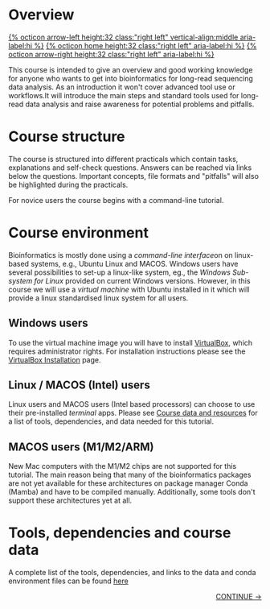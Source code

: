 # Overview

[{% octicon arrow-left height:32 class:"right left" vertical-align:middle aria-label:hi %}](index.md) [{% octicon home height:32 class:"right left" aria-label:hi %}](index.md) [{% octicon arrow-right height:32 class:"right left" aria-label:hi %}](VM.md)

This course is intended to give an overview and good working knowledge for anyone who wants to get into bioinformatics for long-read sequencing data analysis. As an introduction it won't cover advanced tool use or workflows.It will introduce the main steps and standard tools used for long-read data analysis and raise awareness for potential problems and pitfalls.

# Course structure

The course is structured into different practicals which contain tasks, explanations and self-check questions. Answers can be reached via links below the questions. Important concepts, file formats and "pitfalls" will also be highlighted during the practicals.

For novice users the course begins with a command-line tutorial.


# Course environment

Bioinformatics is mostly done using a *command-line interface*on on linux-based systems, e.g., Ubuntu Linux and MACOS. Windows users have several possibilities to set-up a linux-like system, eg., the *Windows Sub-system for Linux* provided on current Windows versions. However, in this course we will use a *virtual machine* with Ubuntu installed in it which will provide a linux standardised linux system for all users. 

## Windows users

To use the virtual machine image you will have to install [VirtualBox](https://virtualbox.org), which requires administrator rights. For installation instructions please see the [VirtualBox Installation](VM.md) page.


## Linux / MACOS (Intel) users

Linux users and MACOS users (Intel based processors) can choose to use their pre-installed *terminal* apps. Please see [Course data and resources](DATA.md) for a list of tools, dependencies, and data needed for this tutorial.

## MACOS users (M1/M2/ARM)

New Mac computers with the M1/M2 chips are not supported for this tutorial. The main reason being that many of the bioinformatics packages are not yet available for these architectures on package manager Conda (Mamba) and have to be compiled manually. Additionally, some tools don't support these architectures yet at all. 


# Tools, dependencies and course data

A complete list of the tools, dependencies, and links to the data and conda environment files can be found [here](DATA.md#List-of-bioinformatic-tools-used)

<p align="right"><a href="https://bluemountainsanalytics.github.io/BMA_CLI-tutorial/VM.html">CONTINUE -></a>
</p>
